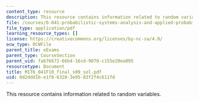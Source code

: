 ```yaml
---
content_type: resource
description: This resource contains information related to random variables.
file: /courses/6-041-probabilistic-systems-analysis-and-applied-probability-fall-2010/0d2ddd1be1f863283e9583f2f4c611fd_MIT6_041F10_final_s09_sol.pdf
file_type: application/pdf
learning_resource_types: []
license: https://creativecommons.org/licenses/by-nc-sa/4.0/
ocw_type: OCWFile
parent_title: eExams
parent_type: CourseSection
parent_uid: fa676672-66b4-16cd-9070-c155e20ea095
resourcetype: Document
title: MIT6_041F10_final_s09_sol.pdf
uid: 0d2ddd1b-e1f8-6328-3e95-83f2f4c611fd
---
```

This resource contains information related to random variables.